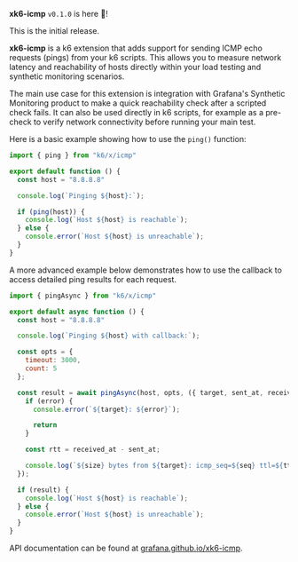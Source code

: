 **xk6-icmp** `v0.1.0` is here 🎉!

This is the initial release.

**xk6-icmp** is a k6 extension that adds support for sending ICMP echo requests (pings) from your k6 scripts. This allows you to measure network latency and reachability of hosts directly within your load testing and synthetic monitoring scenarios.

The main use case for this extension is integration with Grafana's Synthetic Monitoring product to make a quick reachability check after a scripted check fails. It can also be used directly in k6 scripts, for example as a pre-check to verify network connectivity before running your main test.

Here is a basic example showing how to use the `ping()` function:

```javascript
import { ping } from "k6/x/icmp"

export default function () {
  const host = "8.8.8.8"

  console.log(`Pinging ${host}:`);

  if (ping(host)) {
    console.log(`Host ${host} is reachable`);
  } else {
    console.error(`Host ${host} is unreachable`);
  }
}
```

A more advanced example below demonstrates how to use the callback to access detailed ping results for each request.

```javascript
import { pingAsync } from "k6/x/icmp"

export default async function () {
  const host = "8.8.8.8"

  console.log(`Pinging ${host} with callback:`);

  const opts = {
    timeout: 3000,
    count: 5
  };

  const result = await pingAsync(host, opts, ({ target, sent_at, received_at, seq, ttl, size, options }, error) => {
    if (error) {
      console.error(`${target}: ${error}`);

      return
    }

    const rtt = received_at - sent_at;

    console.log(`${size} bytes from ${target}: icmp_seq=${seq} ttl=${ttl} time=${rtt} ms`);
  });

  if (result) {
    console.log(`Host ${host} is reachable`);
  } else {
    console.error(`Host ${host} is unreachable`);
  }
}
```

API documentation can be found at [grafana.github.io/xk6-icmp](https://grafana.github.io/xk6-icmp).
